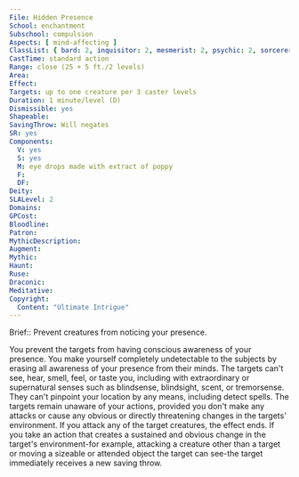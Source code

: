 ```yaml
---
File: Hidden Presence
School: enchantment
Subschool: compulsion
Aspects: [ mind-affecting ]
ClassList: { bard: 2, inquisitor: 2, mesmerist: 2, psychic: 2, sorcerer: 2, wizard: 2, witch: 2 }
CastTime: standard action
Range: close (25 + 5 ft./2 levels)
Area: 
Effect: 
Targets: up to one creature per 3 caster levels
Duration: 1 minute/level (D)
Dismissible: yes
Shapeable: 
SavingThrow: Will negates
SR: yes
Components:
  V: yes
  S: yes
  M: eye drops made with extract of poppy
  F: 
  DF: 
Deity: 
SLALevel: 2
Domains: 
GPCost: 
Bloodline: 
Patron: 
MythicDescription: 
Augment: 
Mythic: 
Haunt: 
Ruse: 
Draconic: 
Meditative: 
Copyright:
  Content: "Ultimate Intrigue"
---
```

Brief:: Prevent creatures from noticing your presence.

You prevent the targets from having conscious awareness of your presence. You make yourself completely undetectable to the subjects by erasing all awareness of your presence from their minds. The targets can't see, hear, smell, feel, or taste you, including with extraordinary or supernatural senses such as blindsense, blindsight, scent, or tremorsense. They can't pinpoint your location by any means, including detect spells.  The targets remain unaware of your actions, provided you don't make any attacks or cause any obvious or directly threatening changes in the targets' environment. If you attack any of the target creatures, the effect ends. If you take an action that creates a sustained and obvious change in the target's environment-for example, attacking a creature other than a target or moving a sizeable or attended object the target can see-the target immediately receives a new saving throw.
